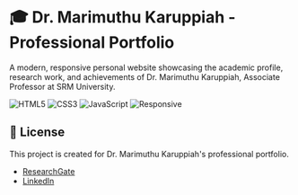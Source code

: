 # 🎓 Dr. Marimuthu Karuppiah - Professional Portfolio

A modern, responsive personal website showcasing the academic profile, research work, and achievements of Dr. Marimuthu Karuppiah, Associate Professor at SRM University.

![HTML5](https://img.shields.io/badge/HTML5-E34F26?style=for-the-badge&logo=html5&logoColor=white)
![CSS3](https://img.shields.io/badge/CSS3-1572B6?style=for-the-badge&logo=css3&logoColor=white)
![JavaScript](https://img.shields.io/badge/JavaScript-F7DF1E?style=for-the-badge&logo=javascript&logoColor=black)
![Responsive](https://img.shields.io/badge/Responsive-Design-green?style=for-the-badge)


## 📝 License

This project is created for Dr. Marimuthu Karuppiah's professional portfolio.

- [ResearchGate](https://www.researchgate.net/profile/Marimuthu_Karuppiah)
- [LinkedIn](https://www.linkedin.com/in/marimuthu-karuppiah-456b8795)
